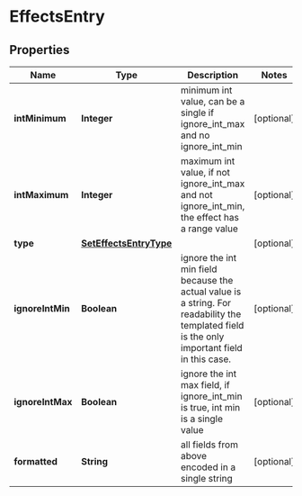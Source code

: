 

# EffectsEntry


## Properties

| Name | Type | Description | Notes |
|------------ | ------------- | ------------- | -------------|
|**intMinimum** | **Integer** | minimum int value, can be a single if ignore_int_max and no ignore_int_min |  [optional] |
|**intMaximum** | **Integer** | maximum int value, if not ignore_int_max and not ignore_int_min, the effect has a range value |  [optional] |
|**type** | [**SetEffectsEntryType**](SetEffectsEntryType.md) |  |  [optional] |
|**ignoreIntMin** | **Boolean** | ignore the int min field because the actual value is a string. For readability the templated field is the only important field in this case.  |  [optional] |
|**ignoreIntMax** | **Boolean** | ignore the int max field, if ignore_int_min is true, int min is a single value |  [optional] |
|**formatted** | **String** | all fields from above encoded in a single string |  [optional] |



